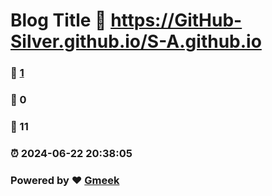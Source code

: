 # Blog Title :link: https://GitHub-Silver.github.io/S-A.github.io 
### :page_facing_up: [1](https://GitHub-Silver.github.io/S-A.github.io/tag.html) 
### :speech_balloon: 0 
### :hibiscus: 11 
### :alarm_clock: 2024-06-22 20:38:05 
### Powered by :heart: [Gmeek](https://github.com/Meekdai/Gmeek)
